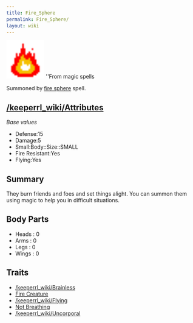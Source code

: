 ```yaml
---
title: Fire_Sphere
permalink: Fire_Sphere/
layout: wiki
---
```


<img src="fire_sphere.png" title="fig:fire_sphere.png" alt="fire_sphere.png" width="100" />
''From magic spells

Summoned by [fire sphere](/keeperrl_wiki/Fire_Sphere "wikilink") spell.

[/keeperrl_wiki/Attributes](/keeperrl_wiki/Attributes "wikilink")
-------------------------------------

*Base values*

-   Defense:15
-   Damage:5
-   Small:Body::Size::SMALL
-   Fire Resistant:Yes
-   Flying:Yes

Summary
-------

They burn friends and foes and set things alight. You can summon them
using magic to help you in difficult situations.

Body Parts
----------

-   Heads : 0
-   Arms : 0
-   Legs : 0
-   Wings : 0

Traits
------

-   [/keeperrl_wiki/Brainless](/keeperrl_wiki/Brainless "wikilink")
-   [Fire Creature](/keeperrl_wiki/Fire_Creature "wikilink")
-   [/keeperrl_wiki/Flying](/keeperrl_wiki/Flying "wikilink")
-   [Not Breathing](/keeperrl_wiki/Not_Breathing "wikilink")
-   [/keeperrl_wiki/Uncorporal](/keeperrl_wiki/Uncorporal "wikilink")

